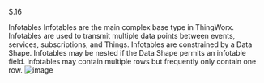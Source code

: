 S.16



Infotables
Infotables are the main complex base type in ThingWorx. 
Infotables are used to transmit multiple data points between events, 
services, subscriptions, and Things. 
Infotables are constrained by a Data Shape. 
Infotables may be nested if the Data Shape permits an infotable field. 
Infotables may contain multiple rows but frequently only contain one row. ![image](https://user-images.githubusercontent.com/55133252/117984309-05190b80-b338-11eb-81ee-87d978d13270.png)
